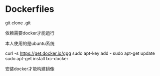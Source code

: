 # Dockerfiles
git clone .git

依赖需要docker才能运行

本人使用的是ubuntu系统

curl -s https://get.docker.io/gpg 
sudo apt-key add -
sudo apt-get update
sudo apt-get install lxc-docker

安装docker才能构建镜像


